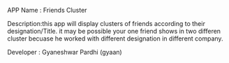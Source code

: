 APP Name : Friends Cluster

Description:this app will display clusters of friends according to their designation/Title. it may be  possible your one friend shows in two differen cluster becuase he worked with different designation in different company.

Developer : Gyaneshwar Pardhi (gyaan)

